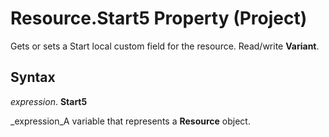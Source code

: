 
# Resource.Start5 Property (Project)

Gets or sets a Start local custom field for the resource. Read/write  **Variant**.


## Syntax

 _expression_. **Start5**

 _expression_A variable that represents a  **Resource** object.

